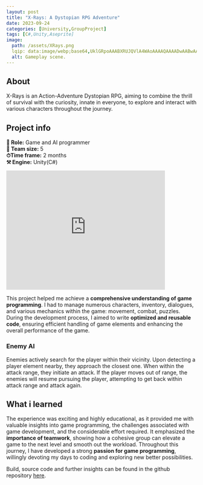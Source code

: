 ```yaml
---
layout: post
title: "X-Rays: A Dystopian RPG Adventure"
date: 2023-09-24
categories: [University,GroupProject]
tags: [C#,Unity,Aseprite]
image:
  path: /assets/XRays.png
  lqip: data:image/webp;base64,UklGRpoAAABXRUJQVlA4WAoAAAAQAAAADwAABwAAQUxQSDIAAAARL0AmbZurmr57yyIiqE8oiG0bejIYEQTgqiDA9vqnsUSI6H+oAERp2HZ65qP/VIAWAFZQOCBCAAAA8AEAnQEqEAAIAAVAfCWkAALp8sF8rgRgAP7o9FDvMCkMde9PK7euH5M1m6VWoDXf2FkP3BqV0ZYbO6NA/VFIAAAA
  alt: Gameplay scene.
---
```


## About
X-Rays is an Action-Adventure Dystopian RPG, aiming to combine the thrill of survival with the curiosity, innate in everyone, to explore and interact with various characters throughout the journey.

## Project info
**👤 Role:**  Game and AI programmer  
**👥 Team size:**  5  
**⏱︎Time frame:**  2 months  
**⚒︎ Engine:**  Unity(C#)

<iframe width="420" height="315" src="https://www.youtube.com/watch?v=TCWWp8SQUlM" frameborder="0" allowfullscreen></iframe>

This project helped me achieve a **comprehensive understanding of game programming**. I had to manage numerous characters, inventory, dialogues, and various mechanics within the game: movement, combat, puzzles. During the development process, I aimed to write **optimized and reusable code**, ensuring efficient handling of game elements and enhancing the overall performance of the game.

### Enemy AI
Enemies actively search for the player within their vicinity. Upon detecting a player element nearby, they approach the closest one. When within the attack range, they initiate an attack. If the player moves out of range, the enemies will resume pursuing the player, attempting to get back within attack range and attack again.

## What i learned
The experience was exciting and highly educational, as it provided me with valuable insights into game programming, the challenges associated with game development, and the considerable effort required. It emphasized the **importance of teamwork**, showing how a cohesive group can elevate a game to the next level and smooth out the workload. Throughout this journey, I have developed a strong **passion for game programming**, willingly devoting my days to coding and exploring new better possibilities.

Build, source code and further insights can be found in the github repository [here](https://github.com/GianluDR/XRays-Unity-game).
